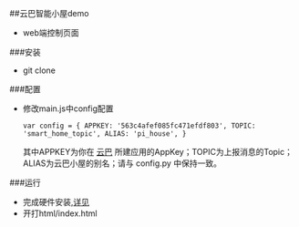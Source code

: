 ##云巴智能小屋demo
- web端控制页面

###安装

- git clone


###配置

- 修改main.js中config配置

    `var config = {
      APPKEY: '563c4afef085fc471efdf803',
      TOPIC: 'smart_home_topic',
      ALIAS: 'pi_house',
    }`
    
    其中APPKEY为你在 [云巴](yunba.io) 所建应用的AppKey；TOPIC为上报消息的Topic；ALIAS为云巴小屋的别名；请与 config.py 中保持一致。

###运行

- 完成硬件安装,[详见](https://github.com/yunbademo/yunba-smarthome)
- 开打html/index.html

